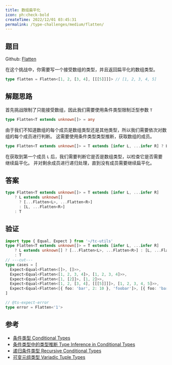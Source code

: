 ```yaml
---
title: 数组扁平化
icon: ph:check-bold
createTime: 2022/12/01 03:45:31
permalink: /type-challenges/medium/flatten/
---
```


## 题目

Github: [Flatten](https://github.com/type-challenges/type-challenges/blob/main/questions/00459-medium-flatten/)

在这个挑战中，你需要写一个接受数组的类型，并且返回扁平化的数组类型。

```ts
type flatten = Flatten<[1, 2, [3, 4], [[[5]]]]> // [1, 2, 3, 4, 5]
```

## 解题思路

首先挑战限制了只能接受数组，因此我们需要使用条件类型限制泛型参数 `T`

```ts
type Flatten<T extends unknown[]> = any
```

由于我们不知道数组的每个成员是数组类型还是其他类型，所以我们需要依次对数组的每个成员进行判断。
这需要使用条件类型类型推断，获取数组的成员。

```ts
type Flatten<T extends unknown[]> = T extends [infer L, ...infer R] ? L : T
```

在获取到第一个成员 `L` 后，我们需要判断它是否是数组类型，以检查它是否需要继续扁平化。
并对剩余成员进行递归处理，直到没有成员需要继续扁平化。

## 答案

```ts
type Flatten<T extends unknown[]> = T extends [infer L, ...infer R]
    ? L extends unknown[] 
      ? [...Flatten<L>, ...Flatten<R>] 
      : [L, ...Flatten<R>]
    : T
```

## 验证

```ts twoslash
import type { Equal, Expect } from '~/tc-utils'
type Flatten<T extends unknown[]> = T extends [infer L, ...infer R]
    ? L extends unknown[] ? [...Flatten<L>, ...Flatten<R>] : [L, ...Flatten<R>]
    : T
// ---cut---
type cases = [
  Expect<Equal<Flatten<[]>, []>>,
  Expect<Equal<Flatten<[1, 2, 3, 4]>, [1, 2, 3, 4]>>,
  Expect<Equal<Flatten<[1, [2]]>, [1, 2]>>,
  Expect<Equal<Flatten<[1, 2, [3, 4], [[[5]]]]>, [1, 2, 3, 4, 5]>>,
  Expect<Equal<Flatten<[{ foo: 'bar', 2: 10 }, 'foobar']>, [{ foo: 'bar', 2: 10 }, 'foobar']>>,
]

// @ts-expect-error
type error = Flatten<'1'>
```

## 参考

- [条件类型 Conditional Types](https://www.typescriptlang.org/docs/handbook/2/conditional-types.html)
- [条件类型中的类型推断 Type Inference in Conditional Types](https://www.typescriptlang.org/docs/handbook/2/conditional-types.html#inferring-within-conditional-types)
- [递归条件类型 Recursive Conditional Types](https://www.typescriptlang.org/docs/handbook/release-notes/typescript-4-1.html#recursive-conditional-types)
- [可变元组类型 Variadic Tuple Types](https://www.typescriptlang.org/docs/handbook/release-notes/typescript-4-0.html#variadic-tuple-types)

